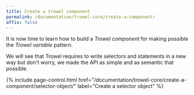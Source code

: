 ```yaml
---
title: Create a trowel component
permalink: /documentation/trowel-core/create-a-component/
affix: false
---
```


It is now time to learn how to build a *Trowel component* for making possible the *Trowel variable* pattern.

We will see that Trowel requires to write selectors and statements in a new way but don't worry, we made the API as simple and as semantic that possible.

{% include page-control.html href="/documentation/trowel-core/create-a-component/selector-object/" label="Create a selector object" %}
